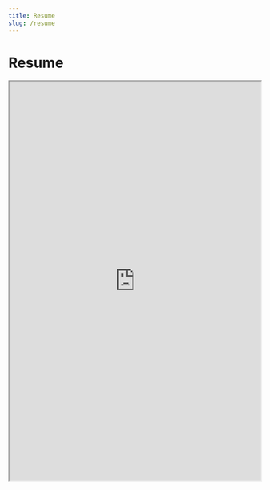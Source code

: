 ```yaml
---
title: Resume
slug: /resume
---
```


# Resume

<iframe
    width="100%"
    height="800px"
    src="https://drive.google.com/file/d/1cvJcwjwEEFzsCe-KYr-SlSBlXSBDeDyB/preview"
  ></iframe>